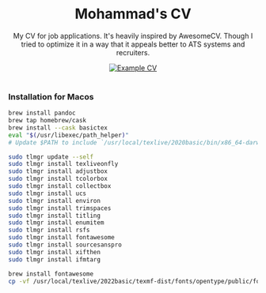 <h1 align="center">
  <br />
  Mohammad's CV
</h1>

<p align="center">
  My CV for job applications. It's heavily inspired by AwesomeCV. Though I tried to optimize it in a way that it appeals better to ATS systems and recruiters.
</p>
<div align="center">
  <a href="https://github.com/0xC0D3D00D/cv/raw/master/cv.pdf">
    <img alt="Example CV" src="https://img.shields.io/badge/cv-pdf-green.svg" />
  </a>
</div>

<br />

### Installation for Macos

  ```sh
  brew install pandoc
  brew tap homebrew/cask
  brew install --cask basictex
  eval "$(/usr/libexec/path_helper)"
  # Update $PATH to include `/usr/local/texlive/2020basic/bin/x86_64-darwin`
  
  sudo tlmgr update --self
  sudo tlmgr install texliveonfly
  sudo tlmgr install adjustbox
  sudo tlmgr install tcolorbox
  sudo tlmgr install collectbox
  sudo tlmgr install ucs
  sudo tlmgr install environ
  sudo tlmgr install trimspaces
  sudo tlmgr install titling
  sudo tlmgr install enumitem
  sudo tlmgr install rsfs
  sudo tlmgr install fontawesome
  sudo tlmgr install sourcesanspro
  sudo tlmgr install xifthen
  sudo tlmgr install ifmtarg
  
  brew install fontawesome
  cp -vf /usr/local/texlive/2022basic/texmf-dist/fonts/opentype/public/fontawesome/FontAwesome.otf ~/Library/Fonts
  ```
